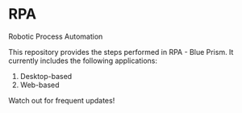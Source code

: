 # RPA
Robotic Process Automation

This repository provides the steps performed in RPA - Blue Prism. It currently includes the following applications:
  1. Desktop-based
  2. Web-based
  
Watch out for frequent updates!
